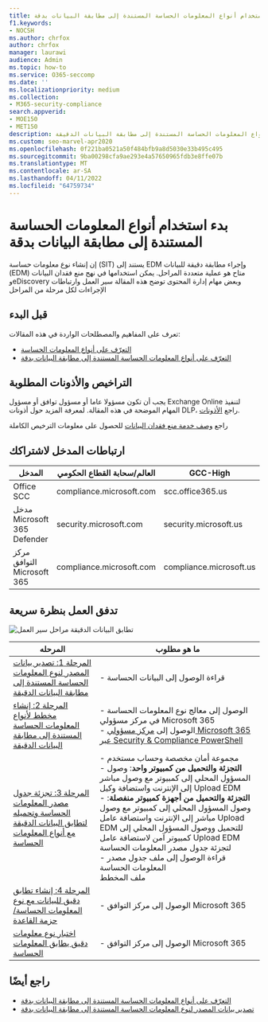 ```yaml
---
title: بدء استخدام أنواع المعلومات الحساسة المستندة إلى مطابقة البيانات بدقة
f1.keywords:
- NOCSH
ms.author: chrfox
author: chrfox
manager: laurawi
audience: Admin
ms.topic: how-to
ms.service: O365-seccomp
ms.date: ''
ms.localizationpriority: medium
ms.collection:
- M365-security-compliance
search.appverid:
- MOE150
- MET150
description: ابدأ في إنشاء أنواع المعلومات الحساسة المستندة إلى مطابقة البيانات الدقيقة.
ms.custom: seo-marvel-apr2020
ms.openlocfilehash: 0f221ba0521a50f484bfb9a8d5030e33b495c495
ms.sourcegitcommit: 9ba00298cfa9ae293e4a57650965fdb3e8ffe07b
ms.translationtype: MT
ms.contentlocale: ar-SA
ms.lasthandoff: 04/11/2022
ms.locfileid: "64759734"
---
```

# <a name="get-started-with-exact-data-match-based-sensitive-information-types"></a>بدء استخدام أنواع المعلومات الحساسة المستندة إلى مطابقة البيانات بدقة

إن إنشاء نوع معلومات حساسة (SIT) يستند إلى EDM وإجراء مطابقة دقيقة للبيانات (EDM) متاح هو عملية متعددة المراحل. يمكن استخدامها في نهج منع فقدان البيانات وeDiscovery وبعض مهام إدارة المحتوى توضح هذه المقالة سير العمل وارتباطات الإجراءات لكل مرحلة من المراحل

## <a name="before-you-begin"></a>قبل البدء

تعرف على المفاهيم والمصطلحات الواردة في هذه المقالات:

- [التعرّف على أنواع المعلومات الحساسة](sensitive-information-type-learn-about.md#learn-about-sensitive-information-types)
- [التعرّف على أنواع المعلومات الحساسة المستندة إلى مطابقة البيانات بدقة](sit-learn-about-exact-data-match-based-sits.md#learn-about-exact-data-match-based-sensitive-information-types)

## <a name="required-licenses-and-permissions"></a>التراخيص والأذونات المطلوبة

يجب أن تكون مسؤولا عاما أو مسؤول توافق أو مسؤول Exchange Online لتنفيذ المهام الموضحة في هذه المقالة. لمعرفة المزيد حول أذونات DLP، راجع [الأذونات](data-loss-prevention-policies.md#permissions).

راجع [وصف خدمة منع فقدان البيانات](/office365/servicedescriptions/microsoft-365-service-descriptions/microsoft-365-tenantlevel-services-licensing-guidance/microsoft-365-security-compliance-licensing-guidance#data-loss-prevention-for-exchange-online-sharepoint-online-and-onedrive-for-business) للحصول على معلومات الترخيص الكاملة

## <a name="portal-links-for-your-subscription"></a>ارتباطات المدخل لاشتراكك

|المدخل|العالم/سحابة القطاع الحكومي|GCC-High|وزاره الدفاع|
|---|---|---|---|
|Office SCC|compliance.microsoft.com|scc.office365.us|scc.protection.apps.mil|
|مدخل Microsoft 365 Defender|security.microsoft.com|security.microsoft.us|security.apps.mil|
|مركز التوافق Microsoft 365|compliance.microsoft.com|compliance.microsoft.us|compliance.apps.mil|

## <a name="the-work-flow-at-a-glance"></a>تدفق العمل بنظرة سريعة

![تطابق البيانات الدقيقة مراحل سير العمل](..\media\swimlane_edm_process.png)


|المرحله|ما هو مطلوب|
|---|---|
|[المرحلة 1: تصدير بيانات المصدر لنوع المعلومات الحساسة المستندة إلى مطابقة البيانات الدقيقة](sit-get-started-exact-data-match-export-data.md#export-source-data-for-exact-data-match-based-sensitive-information-type)|- قراءة الوصول إلى البيانات الحساسة|
|[المرحلة 2: إنشاء مخطط لأنواع المعلومات الحساسة المستندة إلى مطابقة البيانات الدقيقة](sit-get-started-exact-data-match-create-schema.md#create-the-schema-for-exact-data-match-based-sensitive-information-types)|- الوصول إلى معالج نوع المعلومات الحساسة في مركز مسؤولي Microsoft 365 </br>- الوصول إلى [مركز مسؤولي Microsoft 365 عبر Security & Compliance PowerShell](/powershell/exchange/connect-to-scc-powershell) |
|[المرحلة 3: تجزئة جدول مصدر المعلومات الحساسة وتحميله لتطابق البيانات الدقيقة مع أنواع المعلومات الحساسة](sit-get-started-exact-data-match-hash-upload.md#hash-and-upload-the-sensitive-information-source-table-for-exact-data-match-sensitive-information-types)|- مجموعة أمان مخصصة وحساب مستخدم </br>- **التجزئة والتحميل من كمبيوتر واحد**: وصول المسؤول المحلي إلى كمبيوتر مع وصول مباشر إلى الإنترنت واستضافة وكيل Upload EDM </br>- **التجزئة والتحميل من أجهزة كمبيوتر منفصلة**: وصول المسؤول المحلي إلى كمبيوتر مع وصول مباشر إلى الإنترنت واستضافة عامل Upload EDM للتحميل ووصول المسؤول المحلي إلى كمبيوتر آمن لاستضافة عامل Upload EDM لتجزئة جدول مصدر المعلومات الحساسة </br>- قراءة الوصول إلى ملف جدول مصدر المعلومات الحساسة </br> ملف المخطط |
|[المرحلة 4: إنشاء تطابق دقيق للبيانات مع نوع المعلومات الحساسة/حزمة القاعدة](sit-get-started-exact-data-match-create-rule-package.md#create-exact-data-match-sensitive-information-typerule-package) |- الوصول إلى مركز التوافق Microsoft 365 |
|[اختبار نوع معلومات دقيق يطابق المعلومات الحساسة](sit-get-started-exact-data-match-test.md#test-an-exact-data-match-sensitive-information-type)| - الوصول إلى مركز التوافق Microsoft 365

## <a name="see-also"></a>راجع أيضًا

- [التعرّف على أنواع المعلومات الحساسة المستندة إلى مطابقة البيانات بدقة](sit-learn-about-exact-data-match-based-sits.md#learn-about-exact-data-match-based-sensitive-information-types)
- [تصدير بيانات المصدر لنوع المعلومات الحساسة المستندة إلى مطابقة البيانات بدقة](sit-get-started-exact-data-match-export-data.md#export-source-data-for-exact-data-match-based-sensitive-information-type)
